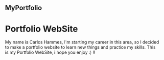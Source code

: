 ## MyPortfolio
# Portfolio WebSite

My name is Carlos Hammes, I'm starting my career in this area, so I decided to make a portfolio website to learn new things and practice my skills.
This is my Portfolio WebSite, i hope you enjoy :) !!
